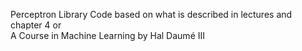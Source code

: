 Perceptron Library
Code based on what is described in lectures and chapter 4 or 	
A Course in Machine Learning
by Hal Daumé III